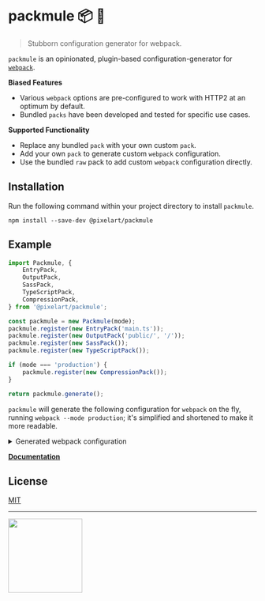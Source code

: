 # packmule 📦 🐴
> Stubborn configuration generator for webpack.

`packmule` is an opinionated, plugin-based configuration-generator for [`webpack`](https://webpack.js.org/).

**Biased Features**
* Various `webpack` options are pre-configured to work with HTTP2 at an optimum by default.
* Bundled `packs` have been developed and tested for specific use cases.

**Supported Functionality**
* Replace any bundled `pack` with your own custom `pack`.
* Add your own `pack` to generate custom `webpack` configuration.
* Use the bundled `raw` pack to add custom `webpack` configuration directly.

## Installation

Run the following command within your project directory to install `packmule`.
```
npm install --save-dev @pixelart/packmule
```

## Example

```ts
import Packmule, {
    EntryPack,
    OutputPack,
    SassPack,
    TypeScriptPack,
    CompressionPack,
} from '@pixelart/packmule';

const packmule = new Packmule(mode);
packmule.register(new EntryPack('main.ts'));
packmule.register(new OutputPack('public/', '/'));
packmule.register(new SassPack());
packmule.register(new TypeScriptPack());

if (mode === 'production') {
    packmule.register(new CompressionPack());
}

return packmule.generate();
```

`packmule` will generate the following configuration for `webpack` on the fly, running `webpack --mode production`; it's simplified and shortened to make it more readable.

<details>
  <summary>Generated webpack configuration</summary>

```ts
{
    mode: 'production',
    cache: false,
    entry: {
        main: ['source/main.ts'],
    },
    output: {
        path: '/public',
        publicPath: '/',
        filename: '[name].[contenthash:8].js',
        chunkFilename: 'chunks/[name].[contenthash:8].js',
    },
    resolve: {
        extensions: ['.json', '.scss', '.sass', '.ts', '.tsx'],
    },
    plugins: [
        HashedModuleIdsPlugin,
        MiniCssExtractPlugin,
        CompressionPlugin,
    ],
    optimization: {
        splitChunks: {
            minSize: 0,
            minChunks: 1,
        },
        minimizer: [
            TerserPlugin,
            OptimizeCssAssetsWebpackPlugin,
        ],
    },
    module: {
        rules: [
            {
                test: /\.s[ac]ss$/,
                use: ['node_modules/mini-css-extract-plugin/dist/loader.js',
                    {
                        loader: 'css-loader',
                        options: {
                            sourceMap: false,
                        },
                    },
                    {
                        loader: 'postcss-loader',
                        options: {
                            sourceMap: false,
                        },
                    },
                    {
                        loader: 'sass-loader',
                    },
                ],
            },
            {
                test: /\.tsx?$/,
                use: [{
                        loader: 'babel-loader',
                        options: {
                            cacheDirectory: false,
                        },
                    },
                    {
                        loader: 'ts-loader',
                        options: {
                            logLevel: 'warn',
                            transpileOnly: true,
                            onlyCompileBundledFiles: true,
                            compilerOptions: {
                                sourceMap: false,
                            },
                        },
                    },
                ],
            },
        ],
    },
}
```
</details>

[**Documentation**](docs/index.md)

## License

[MIT](https://choosealicense.com/licenses/mit/)

---

<img src="https://www.pixelart.at/fileadmin/images/logo-new/logo.svg" width="150">
